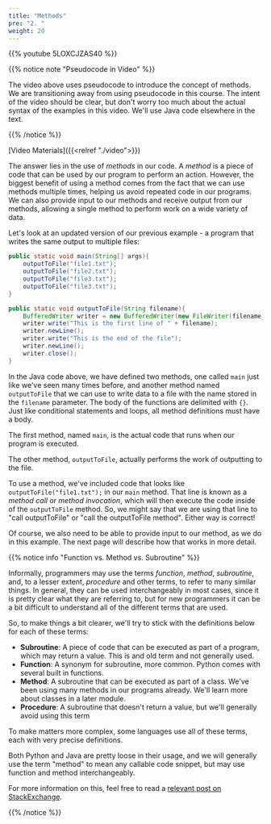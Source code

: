 ```yaml
---
title: "Methods"
pre: "2. "
weight: 20
---
```


{{% youtube 5LOXCJZAS40 %}}

{{% notice note "Pseudocode in Video" %}}

The video above uses pseudocode to introduce the concept of methods. We are transitioning away from using pseudocode in this course. The intent of the video should be clear, but don't worry too much about the actual syntax of the examples in this video. We'll use Java code elsewhere in the text.

{{% /notice %}}

<!-- TODO Update Video-->

[Video Materials]({{<relref "./video">}})

The answer lies in the use of _methods_ in our code. A _method_ is a piece of code that can be used by our program to perform an action. However, the biggest benefit of using a method comes from the fact that we can use methods multiple times, helping us avoid repeated code in our programs. We can also provide input to our methods and receive output from our methods, allowing a single method to perform work on a wide variety of data.

Let's look at an updated version of our previous example - a program that writes the same output to multiple files:

```java
public static void main(String[] args){
    outputToFile("file1.txt");
    outputToFile("file2.txt");
    outputToFile("file3.txt");
    outputToFile("file3.txt");
}

public static void outputToFile(String filename){
    BufferedWriter writer = new BufferedWriter(new FileWriter(filename));
    writer.write("This is the first line of " + filename);
    writer.newLine();
    writer.write("This is the end of the file");
    writer.newLine();
    writer.close();
}
```

In the Java code above, we have defined two methods, one called `main` just like we've seen many times before, and another method named `outputToFile` that we can use to write data to a file with the name stored in the `filename` parameter. The body of the functions are delimited with `{}`. Just like conditional statements and loops, all method definitions must have a body.

The first method, named `main`, is the actual code that runs when our program is executed. 

The other method, `outputToFile`, actually performs the work of outputting to the file.

To use a method, we've included code that looks like `outputToFile("file1.txt");` in our `main` method. That line is known as a _method call_ or _method invocation_, which will then execute the code inside of the `outputToFile` method. So, we might say that we are using that line to "call outputToFile" or "call the outputToFile method". Either way is correct!

Of course, we also need to be able to provide input to our method, as we do in this example. The next page will describe how that works in more detail.

{{% notice info "Function vs. Method vs. Subroutine" %}}

Informally, programmers may use the terms _function_, _method_, _subroutine_, and, to a lesser extent, _procedure_ and other terms, to refer to many similar things. In general, they can be used interchangeably in most cases, since it is pretty clear what they are referring to, but for new programmers it can be a bit difficult to understand all of the different terms that are used. 

So, to make things a bit clearer, we'll try to stick with the definitions below for each of these terms:

* **Subroutine**: A piece of code that can be executed as part of a program, which may return a value.  This is and old term and not generally used.
* **Function**: A synonym for subroutine, more common. Python comes with several built in functions.
* **Method**: A subroutine that can be executed as part of a class. We've been using many methods in our programs already. We'll learn more about classes in a later module.
* **Procedure**: A subroutine that doesn't return a value, but we'll generally avoid using this term

To make matters more complex, some languages use all of these terms, each with very precise definitions.  

Both Python and Java are pretty loose in their usage, and we will generally use the term "method" to mean any callable code snippet, but may use function and method interchangeably. 

For more information on this, feel free to read a [relevant post on StackExchange](https://softwareengineering.stackexchange.com/questions/20909/method-vs-function-vs-procedure).

{{% /notice %}}
